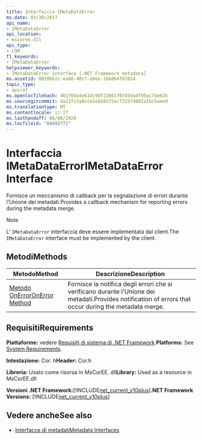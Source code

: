 ```yaml
---
title: Interfaccia IMetaDataError
ms.date: 03/30/2017
api_name:
- IMetaDataError
api_location:
- mscoree.dll
api_type:
- COM
f1_keywords:
- IMetaDataError
helpviewer_keywords:
- IMetaDataError interface [.NET Framework metadata]
ms.assetid: 0020b62c-ea88-40c7-a9ee-16b064f81624
topic_type:
- apiref
ms.openlocfilehash: 46370da4e61dc90f2386170745da4f95ac7de63b
ms.sourcegitcommit: da21fc5a8cce1e028575acf31974681a1bc5aeed
ms.translationtype: MT
ms.contentlocale: it-IT
ms.lasthandoff: 06/08/2020
ms.locfileid: "84492772"
---
```

# <a name="imetadataerror-interface"></a><span data-ttu-id="6a635-102">Interfaccia IMetaDataError</span><span class="sxs-lookup"><span data-stu-id="6a635-102">IMetaDataError Interface</span></span>
<span data-ttu-id="6a635-103">Fornisce un meccanismo di callback per la segnalazione di errori durante l'Unione dei metadati.</span><span class="sxs-lookup"><span data-stu-id="6a635-103">Provides a callback mechanism for reporting errors during the metadata merge.</span></span>  
  
> [!NOTE]
> <span data-ttu-id="6a635-104">L' `IMetaDataError` interfaccia deve essere implementata dal client.</span><span class="sxs-lookup"><span data-stu-id="6a635-104">The `IMetaDataError` interface must be implemented by the client.</span></span>  
  
## <a name="methods"></a><span data-ttu-id="6a635-105">Metodi</span><span class="sxs-lookup"><span data-stu-id="6a635-105">Methods</span></span>  
  
|<span data-ttu-id="6a635-106">Metodo</span><span class="sxs-lookup"><span data-stu-id="6a635-106">Method</span></span>|<span data-ttu-id="6a635-107">Descrizione</span><span class="sxs-lookup"><span data-stu-id="6a635-107">Description</span></span>|  
|------------|-----------------|  
|[<span data-ttu-id="6a635-108">Metodo OnError</span><span class="sxs-lookup"><span data-stu-id="6a635-108">OnError Method</span></span>](imetadataerror-onerror-method.md)|<span data-ttu-id="6a635-109">Fornisce la notifica degli errori che si verificano durante l'Unione dei metadati.</span><span class="sxs-lookup"><span data-stu-id="6a635-109">Provides notification of errors that occur during the metadata merge.</span></span>|  
  
## <a name="requirements"></a><span data-ttu-id="6a635-110">Requisiti</span><span class="sxs-lookup"><span data-stu-id="6a635-110">Requirements</span></span>  
 <span data-ttu-id="6a635-111">**Piattaforme:** vedere [Requisiti di sistema di .NET Framework](../../get-started/system-requirements.md).</span><span class="sxs-lookup"><span data-stu-id="6a635-111">**Platforms:** See [System Requirements](../../get-started/system-requirements.md).</span></span>  
  
 <span data-ttu-id="6a635-112">**Intestazione:** Cor. h</span><span class="sxs-lookup"><span data-stu-id="6a635-112">**Header:** Cor.h</span></span>  
  
 <span data-ttu-id="6a635-113">**Libreria:** Usato come risorsa in MsCorEE. dll</span><span class="sxs-lookup"><span data-stu-id="6a635-113">**Library:** Used as a resource in MsCorEE.dll</span></span>  
  
 <span data-ttu-id="6a635-114">**Versioni .NET Framework:**[!INCLUDE[net_current_v10plus](../../../../includes/net-current-v10plus-md.md)]</span><span class="sxs-lookup"><span data-stu-id="6a635-114">**.NET Framework Versions:** [!INCLUDE[net_current_v10plus](../../../../includes/net-current-v10plus-md.md)]</span></span>  
  
## <a name="see-also"></a><span data-ttu-id="6a635-115">Vedere anche</span><span class="sxs-lookup"><span data-stu-id="6a635-115">See also</span></span>

- [<span data-ttu-id="6a635-116">Interfacce di metadati</span><span class="sxs-lookup"><span data-stu-id="6a635-116">Metadata Interfaces</span></span>](metadata-interfaces.md)

